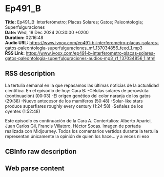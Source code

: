 # Ep491_B  
**Title:** Ep491_B: Interferómetro; Placas Solares; Gatos; Paleontología; Superfulguraciones  
**Date:** Wed, 18 Dec 2024 20:30:00 +0200  
**Duration:** 02:16:48  
**Audio URL:** https://www.ivoox.com/ep491-b-interferometro-placas-solares-gatos-paleontologia-superfulguraciones_mf_137034856_feed_1.mp3  
**RSS Link:** https://www.ivoox.com/ep491-b-interferometro-placas-solares-gatos-paleontologia-superfulguraciones-audios-mp3_rf_137034856_1.html  

## RSS description
La tertulia semanal en la que repasamos las últimas noticias de la actualidad científica. En el episodio de hoy:
Cara B:
-Células solares de perovskita (continuación) (00:03)
-El origen genético del color naranja de los gatos (29:38)
-Nuevo antecesor de los mamíferos (50:48)
-Solar-like stars produce superflares roughly every century (1:24:58)
-Señales de los oyentes (1:52:48)

Este episodio es continuación de la Cara A.
Contertulios: Alberto Aparici, Juan Carlos Gil, Francis Villatoro, Héctor Socas. Imagen de portada realizada con Midjourney. Todos los comentarios vertidos durante la tertulia representan únicamente la opinión de quien los hace... y a veces ni eso

## CBInfo raw description


## Web parse content

